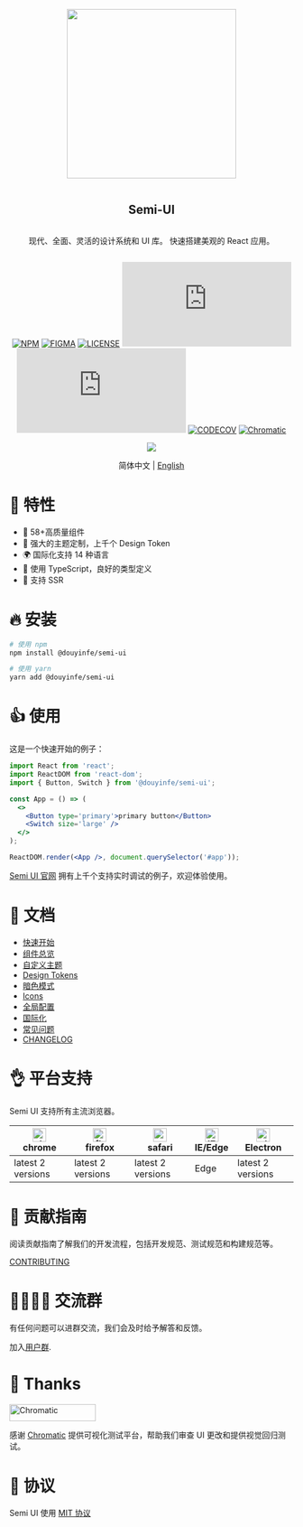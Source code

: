 <div align="center">
<article style="display: flex; flex-direction: column; align-items: center; justify-content: center;">
    <p align="center"><img width="300" src="https://lf1-cdn-tos.bytescm.com/obj/ttfe/ies/semi/SemiLogo/Logo_1576122865926.png" /></p>
    <h1 style="width: 100%; text-align: center;">Semi-UI</h1>
    <p>
        现代、全面、灵活的设计系统和 UI 库。 快速搭建美观的 React 应用。
    </p>
</article>
    
<div align="center">

[![NPM][npm-badge]][npm-url] [![FIGMA][figma-badge]][figma-url] [![LICENSE][license-badge]][license-url] 
[![BUILD-JS][build-js-badge]][build-js-url] [![BUILD-CSS][build-css-badge]][build-css-url] [![CODECOV][codecov-badge]][codecov-url] [![Chromatic][chromatic-badge]][chromatic-url]


[npm-badge]: https://img.shields.io/npm/v/@douyinfe/semi-ui.svg
[npm-url]: https://www.npmjs.com/package/@douyinfe/semi-ui
[figma-badge]: https://img.shields.io/badge/Figma-UIKit-%2318a0fb
[figma-url]: https://www.figma.com/@semi

[license-badge]: https://img.shields.io/npm/l/@douyinfe/semi-ui
[license-url]: https://github.com/DouyinFE/semi-design/blob/main/LICENSE
[codecov-badge]: https://img.shields.io/codecov/c/gh/DouyinFE/semi-design
[codecov-url]: https://app.codecov.io/gh/DouyinFE/semi-design
[chromatic-badge]: https://img.shields.io/badge/test-chromatic-f52
[chromatic-url]: https://www.chromatic.com/

[build-js-badge]: https://img.badgesize.io/https:/unpkg.com/@douyinfe/semi-ui/dist/umd/semi-ui.min.js?label=semi.min.js&compression=gzip
[build-js-url]: https://unpkg.com/browse/@douyinfe/semi-ui@2.1.1/dist/umd/semi-ui.min.js
[build-css-badge]: https://img.badgesize.io/https:/unpkg.com/@douyinfe/semi-ui/dist/css/semi.min.css?label=semi.min.css&compression=gzip
[build-css-url]: https://unpkg.com/browse/@douyinfe/semi-ui@2.1.1/dist/css/semi.min.css

</div>

<p>
    <img src="https://lf3-static.bytednsdoc.com/obj/eden-cn/ptlz_zlp/ljhwZthlaukjlkulzlp/semi-info-1.gif" />
</p>

简体中文 | [English](./README.md)

</div>

# 🎉 特性

- 💪 58+高质量组件
- 💅 强大的主题定制，上千个 Design Token
- 🌍 国际化支持 14 种语言
- 👏 使用 TypeScript，良好的类型定义
- 🥳 支持 SSR

# 🔥 安装

```sh
# 使用 npm
npm install @douyinfe/semi-ui

# 使用 yarn
yarn add @douyinfe/semi-ui

```

# 👍 使用

这是一个快速开始的例子：

```jsx
import React from 'react';
import ReactDOM from 'react-dom';
import { Button, Switch } from '@douyinfe/semi-ui';

const App = () => (
  <>
    <Button type='primary'>primary button</Button>
    <Switch size='large' />
  </>
);

ReactDOM.render(<App />, document.querySelector('#app'));
```

[Semi UI 官网](https://semi.design) 拥有上千个支持实时调试的例子，欢迎体验使用。

# 📌 文档

* [快速开始](https://semi.design/zh-CN/start/getting-started)
* [组件总览](https://semi.design/zh-CN/start/overview)
* [自定义主题](https://semi.design/zh-CN/start/customize-theme)
* [Design Tokens](https://semi.design/zh-CN/basic/tokens)
* [暗色模式](https://semi.design/zh-CN/start/dark-mode)
* [Icons](https://semi.design/zh-CN/basic/icon)
* [全局配置](https://semi.design/zh-CN/other/configprovider)
* [国际化](https://semi.design/zh-CN/other/locale)
* [常见问题](https://semi.design/zh-CN/start/faq)
* [CHANGELOG](https://semi.design/zh-CN/start/changelog)

# 👌 平台支持

Semi UI 支持所有主流浏览器。

|[<img alt="chrome" height="24px" src="https://cdnjs.cloudflare.com/ajax/libs/browser-logos/70.4.0/chrome/chrome.png" />](https://cdnjs.cloudflare.com/ajax/libs/browser-logos/70.4.0/chrome/chrome.png)<br>chrome|[<img alt="firefox" height="24px" src="https://cdnjs.cloudflare.com/ajax/libs/browser-logos/70.4.0/firefox/firefox.png" />](https://cdnjs.cloudflare.com/ajax/libs/browser-logos/70.4.0/firefox/firefox.png)<br>firefox|[<img alt="safari" height="24px" src="https://cdnjs.cloudflare.com/ajax/libs/browser-logos/70.4.0/safari/safari.png" />](https://cdnjs.cloudflare.com/ajax/libs/browser-logos/70.4.0/safari/safari.png)<br>safari|[<img alt="IE/Edge" height="24px" src="https://cdnjs.cloudflare.com/ajax/libs/browser-logos/70.4.0/edge/edge.png" />](https://cdnjs.cloudflare.com/ajax/libs/browser-logos/70.4.0/edge/edge.png)<br> IE/Edge|[<img alt="electron" height="24px" src="https://cdnjs.cloudflare.com/ajax/libs/browser-logos/70.4.0/electron/electron.png" />](https://cdnjs.cloudflare.com/ajax/libs/browser-logos/70.4.0/electron/electron.png)<br>Electron|
|--|--|--|--|--|
| latest 2 versions | latest 2 versions | latest 2 versions | Edge | latest 2 versions |

# 👐 贡献指南

阅读贡献指南了解我们的开发流程，包括开发规范、测试规范和构建规范等。

[CONTRIBUTING](CONTRIBUTING.md)


# 👨‍👨‍👧‍👦 交流群

有任何问题可以进群交流，我们会及时给予解答和反馈。

加入[用户群](https://bytedance.feishu.cn/docs/doccnw93Dujm3UCkHRDTMTm1qwe#).

# 💖 Thanks

<a href="https://www.chromatic.com/"><img src="https://user-images.githubusercontent.com/321738/84662277-e3db4f80-af1b-11ea-88f5-91d67a5e59f6.png" width="153" height="30" alt="Chromatic" /></a>

感谢 [Chromatic](https://www.chromatic.com/) 提供可视化测试平台，帮助我们审查 UI 更改和提供视觉回归测试。

# 🎈 协议

Semi UI 使用 [MIT 协议](LICENSE)
